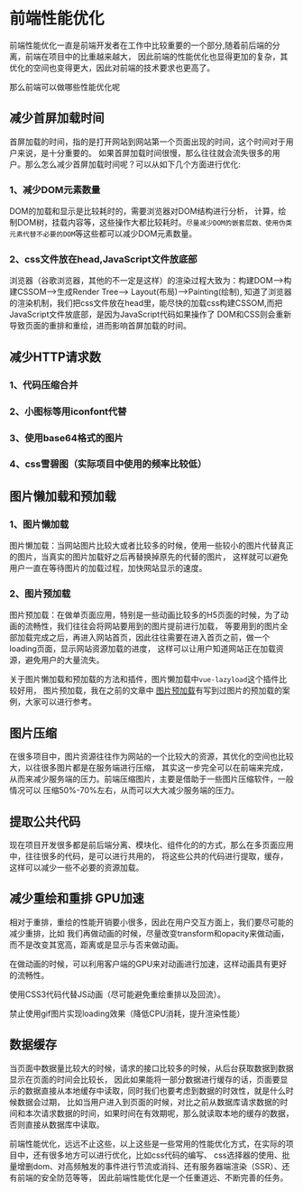 # 前端性能优化

前端性能优化一直是前端开发者在工作中比较重要的一个部分,随着前后端的分离，前端在项目中的比重越来越大，
因此前端的性能优化也显得更加的复杂，其优化的空间也变得更大，因此对前端的技术要求也更高了。

那么前端可以做哪些性能优化呢

## 减少首屏加载时间

首屏加载的时间，指的是打开网站到网站第一个页面出现的时间，这个时间对于用户来说，是十分重要的。
如果首屏加载时间很慢，那么往往就会流失很多的用户。那么怎么减少首屏加载时间呢？可以从如下几个方面进行优化:

### 1、减少DOM元素数量

DOM的加载和显示是比较耗时的，需要浏览器对DOM结构进行分析，
计算，绘制DOM树，挂载内容等，这些操作大都比较耗时。`尽量减少DOM的嵌套层数、使用伪类元素代替不必要的DOM`等这些都可以减少DOM元素数量。

### 2、css文件放在head,JavaScript文件放底部

浏览器（谷歌浏览器，其他的不一定是这样）的渲染过程大致为：构建DOM-->构建CSSOM-->生成Render Tree--> Layout(布局)-->Painting(绘制),
知道了浏览器的渲染机制，我们把css文件放在head里，能尽快的加载css构建CSSOM,而把JavaScript文件放底部，是因为JavaScript代码如果操作了
DOM和CSS则会重新导致页面的重排和重绘，进而影响首屏加载的时间。

## 减少HTTP请求数

### 1、代码压缩合并

### 2、小图标等用iconfont代替

### 3、使用base64格式的图片

### 4、css雪碧图（实际项目中使用的频率比较低）

## 图片懒加载和预加载

### 1、图片懒加载

图片懒加载：当网站图片比较大或者比较多的时候，使用一些较小的图片代替真正的图片，当真实的图片加载好之后再替换掉原先的代替的图片，
这样就可以避免用户一直在等待图片的加载过程，加快网站显示的速度。

### 2、图片预加载

图片预加载：在做单页面应用，特别是一些动画比较多的H5页面的时候，为了动画的流畅性，我们往往会将网站要用到的图片提前进行加载，
等要用到的图片全部加载完成之后，再进入网站首页，因此往往需要在进入首页之前，做一个loading页面，显示网站资源加载的进度，
这样可以让用户知道网站正在加载资源，避免用户的大量流失。

关于图片懒加载和预加载的方法和插件，图片懒加载中`vue-lazyload`这个插件比较好用，
图片预加载，我在之前的文章中 [图片预加载](../javascript/preload.html)有写到过图片的预加载的案例，大家可以进行参考。

## 图片压缩

在很多项目中，图片资源往往作为网站的一个比较大的资源，其优化的空间也比较大，以往很多图片都是在服务端进行压缩，
其实这一步完全可以在前端来完成，从而来减少服务端的压力。前端压缩图片，主要是借助于一些图片压缩软件，一般情况可以
压缩50%-70%左右，从而可以大大减少服务端的压力。

## 提取公共代码
现在项目开发很多都是前后端分离、模块化、组件化的的方式，那么在多页面应用中，往往很多的代码，是可以进行共用的，
将这些公共的代码进行提取，缓存，这样可以减少一些不必要的资源加载。

## 减少重绘和重排 GPU加速

相对于重排，重绘的性能开销要小很多，因此在用户交互方面上，我们要尽可能的减少重排，比如
我们再做动画的时候，尽量改变transform和opacity来做动画，而不是改变其宽高，距离或是显示与否来做动画。

在做动画的时候，可以利用客户端的GPU来对动画进行加速，这样动画具有更好的流畅性。

使用CSS3代码代替JS动画（尽可能避免重绘重排以及回流）。

禁止使用gif图片实现loading效果（降低CPU消耗，提升渲染性能）

## 数据缓存
当页面中数据量比较大的时候，请求的接口比较多的时候，从后台获取数据到数据显示在页面的时间会比较长，
因此如果能将一部分数据进行缓存的话，页面要显示的数据直接从本地缓存中读取，同时我们也要考虑到数据的时效性，就是什么时候数据会过期，
比如当用户进入到页面的时候，对比之前从数据库请求数据的时间和本次请求数据的时间，如果时间在有效期呢，那么就读取本地的缓存的数据，
否则直接从数据库中读取。

前端性能优化，远远不止这些，以上这些是一些常用的性能优化方式，在实际的项目中，还有很多地方可以进行优化，比如css代码的编写、
css选择器的使用、批量增删dom、对高频触发的事件进行节流或消抖、还有服务器端渲染（SSR）、还有前端的安全防范等等，
因此前端性能优化是一个任重道远、不断完善的任务。
